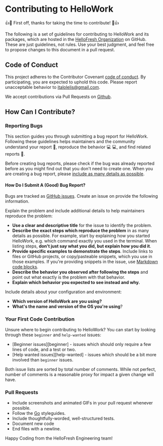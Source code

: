 # Contributing to HelloWork

:+1::tada: First off, thanks for taking the time to contribute! :tada::+1:

The following is a set of guidelines for contributing to HelloWork and its packages, 
which are hosted in the [HelloFresh Organization](https://github.com/hellofresh) on GitHub.
These are just guidelines, not rules. Use your best judgment, and feel free to propose changes 
to this document in a pull request.

## Code of Conduct

This project adheres to the Contributor Covenant [code of conduct](CODE_OF_CONDUCT.md).
By participating, you are expected to uphold this code.
Please report unacceptable behavior to [italolelis@gmail.com](mailto:italolelis@gmail.com).

We accept contributions via Pull Requests on [Github](https://github.com/hellofresh/hellowork).

## How Can I Contribute?

### Reporting Bugs

This section guides you through submitting a bug report for HelloWork. Following these guidelines helps maintainers 
and the community understand your report :pencil:, reproduce the behavior :computer: :computer:, and find related 
reports :mag_right:.

Before creating bug reports, please check if the bug was already reported before as you might find out that you don't 
need to create one. When you are creating a bug report, please [include as many details as possible](#how-do-i-submit-a-good-bug-report). 

#### How Do I Submit A (Good) Bug Report?

Bugs are tracked as [GitHub issues](https://guides.github.com/features/issues/). Create an issue on provide the following information.

Explain the problem and include additional details to help maintainers reproduce the problem:

* **Use a clear and descriptive title** for the issue to identify the problem.
* **Describe the exact steps which reproduce the problem** in as many details as possible. For example, start by explaining how you started HelloWork, 
e.g. which command exactly you used in the terminal. When listing steps, **don't just say what you did, but explain how you did it**.
* **Provide specific examples to demonstrate the steps**. Include links to files or GitHub projects, or copy/pasteable snippets, which you use in those examples. 
If you're providing snippets in the issue, use [Markdown code blocks](https://help.github.com/articles/markdown-basics/#multiple-lines).
* **Describe the behavior you observed after following the steps** and point out what exactly is the problem with that behavior.
* **Explain which behavior you expected to see instead and why.**

Include details about your configuration and environment:

* **Which version of HelloWork are you using?**
* **What's the name and version of the OS you're using**?

### Your First Code Contribution

Unsure where to begin contributing to HelloWork? You can start by looking through these `beginner` and `help-wanted` issues:

* [Beginner issues][beginner] - issues which should only require a few lines of code, and a test or two.
* [Help wanted issues][help-wanted] - issues which should be a bit more involved than `beginner` issues.

Both issue lists are sorted by total number of comments. While not perfect, number of comments is a reasonable proxy for impact a given change will have.

### Pull Requests

* Include screenshots and animated GIFs in your pull request whenever possible.
* Follow the [Go](https://github.com/golang/go/wiki/CodeReviewComments) styleguides.
* Include thoughtfully-worded, well-structured tests.
* Document new code
* End files with a newline.


Happy Coding from the HelloFresh Engineering team!

